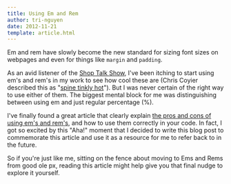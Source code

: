 ```yaml
---
title: Using Em and Rem
author: tri-nguyen
date: 2012-11-21
template: article.html
---
```


Em and rem have slowly become the new standard for sizing font sizes on webpages and even for things like `margin` and `padding`.

As an avid listener of the [Shop Talk Show](http://shoptalkshow.com/), I've been itching to start using em's and rem's in my work to see how cool these are (Chris Coyier described this as "[spine tinkly hot](http://shoptalkshow.com/episodes/043-with-gene-crawford-and-carl-smith/)"). But I was never certain of the right way to use either of them. The biggest mental block for me was distinguishing between using em and just regular percentage (%).

I've finally found a great article that clearly explain [the pros and cons of using em's and rem's](http://snook.ca/archives/html_and_css/font-size-with-rem), and how to use them correctly in your code. In fact, I got so excited by this "Aha!" moment that I decided to write this blog post to commemorate this article and use it as a resource for me to refer back to in the future.

So if you're just like me, sitting on the fence about moving to Ems and Rems from good ole px, reading this article might help give you that final nudge to explore it yourself.
